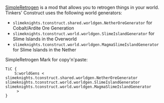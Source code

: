 [SimpleRetrogen](https://minecraft.curseforge.com/projects/simpleretrogen) is a mod that allows you to retrogen things in your world. Tinkers' Construct uses the following world generators:

* `slimeknights.tconstruct.shared.worldgen.NetherOreGenerator` for Cobalt/Ardite Ore Generation
* `slimeknights.tconstruct.world.worldgen.SlimeIslandGenerator` for Slime Islands in the Overworld
* `slimeknights.tconstruct.world.worldgen.MagmaSlimeIslandGenerator` for Slime Islands in the Nether


SimpleRetrogen Mark for copy'n'paste:

    TiC {
        S:worldGens <
    slimeknights.tconstruct.shared.worldgen.NetherOreGenerator
    slimeknights.tconstruct.world.worldgen.SlimeIslandGenerator
    slimeknights.tconstruct.world.worldgen.MagmaSlimeIslandGenerator
         >
    }
